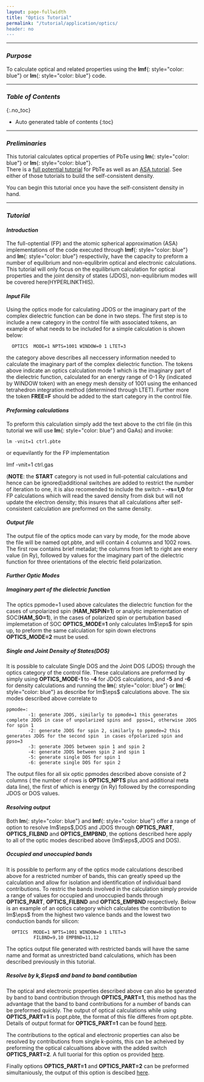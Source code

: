 ```yaml
---
layout: page-fullwidth
title: "Optics Tutorial"
permalink: "/tutorial/application/optics/
header: no
---
```


_____________________________________________________________

### _Purpose_

To calculate optical and related properties using the **lmf**{: style="color: blue"} or **lm**{: style="color: blue"} code.

_____________________________________________________________

### _Table of Contents_
{:.no_toc}
*  Auto generated table of contents
{:toc}  

_____________________________________________________________

### _Preliminaries_

This tutorial calculates optical properties of PbTe using **lm**{: style="color: blue"} or **lm**{: style="color: blue"}.  
There is a [full potential tutorial](/tutorial/lmf/lmf_pbte_tutorial/)
for PbTe as well as an [ASA tutorial](/tutorial/asa/lm_pbte_tutorial/).
See either of those tutorials to build the self-consistent density.

You can begin this tutorial once you have the self-consistent density in hand.

_____________________________________________________________

### _Tutorial_

#### _Introduction_

The full-optential (FP) and the atomic spherical approximation (ASA) implementations of the code executed through  **lmf**{: style="color: blue"} and  **lm**{: style="color: blue"} respectivily, have the capacity to preform a number of equlibrium and non-equlibrim optical and electronic calculations. This tutorial will only focus on the equilibrium calculation for optical properties and the joint density of states (JDOS), non-equlibrium modes will be covered here(HYPERLINKTHIS).

#### _Input File_

Using the optics mode for calculating JDOS or the imaginary part of the complex dielectric function  can be done in two steps. The first step is to include a new category in the control file with associated tokens, an example of what needs to be included for a simple calculation is shown below:

      OPTICS  MODE=1 NPTS=1001 WINDOW=0 1 LTET=3

the category above describes all neccessery information needed to calculate the imaginary part of the complex dielectric function. The tokens above indicate an optics calculation mode 1 which is the imaginary part of the dielectric function, calculated for an energy range of 0-1 Ry (indicated by WINDOW token) with an enegy mesh density of 1001 using the  enhanced tetrahedron integration method (determined through LTET). Further more the token **FREE=F** should be added to the start category in the control file.

#### _Preforming calculations_

To preform this calculation simply add the text above to the ctrl file (in this tutorial we will use **lm**{: style="color: blue"} and GaAs) and invoke:

    lm -vnit=1 ctrl.pbte

or equevilantly for the FP implementation

   lmf -vnit=1 ctrl.gas

(**NOTE**: the **START** category is not used in full-potential calculations and hence can be ignored)additional switches are added to restrict the number of iteration to one, it is also recomended to include the switch  **- -rs=1,0** for FP calculations which will read the saved density from disk but will not update the electron density; this insures that all calculations after self-consistent calculation are preformed on the same density.

#### _Output file_

The output file of the optics mode can vary by mode, for the mode above the file will be named opt.pbte, and will contain 4 columns and 1002 rows. The first row contains brief metadat; the columns from left to right are enery value (in Ry), followed by values for the imaginary part of the dielectric function for three orientations of the electric field polarization.

#### _Further Optic Modes_

##### _Imaginary part of the dielectric function_
The optics ppmode=1 used above calculates the dielectric function for the cases of unpolarized spin (**HAM_NSPiN=1**) or analytic implementation of SOC(**HAM_SO=1**), in the cases of polarized spin or pertubation based implemetation of SOC **OPTICS_MODE=1** only calculates Im$\eps$ for spin up, to preform the same calculation for spin down electrons **OPTICS_MODE=2** must be used.

##### _Single and Joint Density of States(DOS)_

It is possible to calculate  Single DOS and the Joint DOS (JDOS) through the optics category of the control file. These calculations are preformed by simply using **OPTICS_MODE-1** to **-4** for JDOS calculations, and **-5** and **-6** for density calculations and running the **lm**{: style="color: blue"} or **lm**{: style="color: blue"} as describe for Im$\eps$ calculations above.
The six modes described above correlate to

    ppmode=:
       		-1: generate JDOS, similarly to ppmode=1 this generates complete JDOS in case of unpolarized spins and  ppso=1, otherwise JDOS for spin 1
       		-2: generate JDOS for spin 2, similarly to ppmode=2 this generates JDOS for the second spin  in cases ofpolarized spin and ppso=3
       		-3: generate JDOS between spin 1 and spin 2
       		-4: generate JDOS between spin 2 and spin 1
       		-5: generate single DOS for spin 1
       		-6: generate single DOS for spin 2

The output files for all six optic ppmodes described above  consiste of 2 columns ( the number of rows is **OPTICS_NPTS** plus and additional meta data line), the first of which is energy (in Ry) followed by the corresponding JDOS or DOS values.

#### _Resolving output_
Both **lm**{: style="color: blue"} and **lmf**{: style="color: blue"} offer a range of option to resolve Im$\eps$,DOS and JDOS through **OPTICS_PART**, **OPTICS_FILBND** and **OPTICS_EMPBND**, the options described here apply to all of the optic modes described above (Im$\eps$,JDOS and DOS).

##### _Occupied and unoccupied bands_

It is possible to perform any of the optics mode calculations described above for a restricted number of bands, this can greatly speed up the calculation and allow for isolation and identification of individual band contributions. To restric the bands involved in the calculation simply provide a range of values for occupied and unoccupied bands through **OPTICS_PART**, **OPTICS_FILBND** and **OPTICS_EMPBND** respectively. Below is an example of an optics category which calculates the contribution to  Im$\eps$ from the highest two valence bands and the lowest two conduction bands for silicon:

      OPTICS  MODE=1 NPTS=1001 WINDOW=0 1 LTET=3
              FILBND=9,10 EMPBND=11,12
              
The optics output file generated with restricted bands will have the same name and format as unrestricted band calculations, which has been described previously in this tutorial.

##### _Resolve by k,$\eps$ and band to band contibution_
The optical and electronic properties described above can also be sperated by band to band contribution through **OPTICS_PART=1**, this method has the advantage that the band to band contributions for a number of bands can be preformed quickly. The output of optical calculations while using **OPTICS_PART=1** is popt.pbte, the format of this file differes from opt.pbte. Details of output format for **OPTICS_PART=1** can be found [here](https://lordcephei.github.io/opt-part/).

The contributions to the optical and electronic properties can also be resolved by contributions from single k-points, this can be acheived by preforming the optical calcualtions above with the added switch **OPTICS_PART=2**. A full tuorial for this option os provided [here](https://lordcephei.github.io/opt-part/).

Finally options **OPTICS_PART=1** and **OPTICS_PART=2** can be preformed simultaniously, the output of this option is descibed [here](https://lordcephei.github.io/opt-part/).
